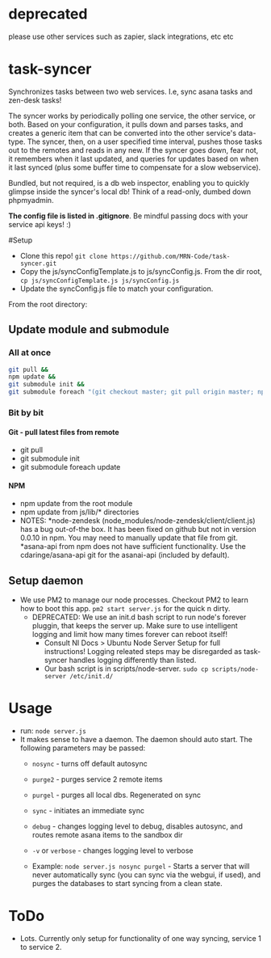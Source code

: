 # deprecated
please use other services such as zapier, slack integrations, etc etc

task-syncer
===========

Synchronizes tasks between two web services.  I.e, sync asana tasks and zen-desk tasks!

The syncer works by periodically polling one service, the other service, or both.  Based on your configuration, it pulls down and parses tasks, and creates a generic item that can be converted into the other service's data-type.  The syncer, then, on a user specified time interval, pushes those tasks out to the remotes and reads in any new.  If the syncer goes down, fear not, it remembers when it last updated, and queries for updates based on when it last synced (plus some buffer time to compensate for a slow webservice).

Bundled, but not required, is a db web inspector, enabling you to quickly glimpse inside the syncer's local db!  Think of a read-only, dumbed down phpmyadmin.

**The config file is listed in .gitignore**.  Be mindful passing docs with your service api keys! :)

#Setup
* Clone this repo! `git clone https://github.com/MRN-Code/task-syncer.git`
* Copy the js/syncConfigTemplate.js to js/syncConfig.js.  From the dir root, `cp js/syncConfigTemplate.js js/syncConfig.js`
* Update the syncConfig.js file to match your configuration.

From the root directory:

## Update module and submodule
### All at once
```bash
git pull &&
npm update &&
git submodule init &&
git submodule foreach "(git checkout master; git pull origin master; npm-update)&"
```

### Bit by bit
#### Git - pull latest files from remote
* git pull
* git submodule init
* git submodule foreach update

#### NPM
* npm update from the root module
* npm update from js/lib/* directories
* NOTES:
  *node-zendesk (node_modules/node-zendesk/client/client.js) has a bug out-of-the box.  It has been fixed on github but not in version 0.0.10 in npm.  You may need to manually update that file from git.
  *asana-api from npm does not have sufficient functionality.  Use the cdaringe/asana-api git for the asanai-api (included by default).

## Setup daemon
* We use PM2 to manage our node processes.  Checkout PM2 to learn how to boot this app.  `pm2 start server.js` for the quick n dirty.
    * DEPRECATED: We use an init.d bash script to run node's forever pluggin, that keeps the server up.  Make sure to use intelligent logging and limit how many times forever can reboot itself!
      * Consult NI Docs > Ubuntu Node Server Setup for full instructions!  Logging releated steps may be disregarded as task-syncer handles logging differently than listed.
      * Our bash script is in scripts/node-server. `sudo cp scripts/node-server /etc/init.d/`

# Usage
* run: `node server.js`
* It makes sense to have a daemon.  The daemon should auto start.  The following parameters may be passed:
  * `nosync` - turns off default autosync
  * `purge2` - purges service 2 remote items
  * `purgel` - purges all local dbs.  Regenerated on sync
  * `sync` - initiates an immediate sync
  * `debug` - changes logging level to debug, disables autosync, and routes remote asana items to the sandbox dir
  * `-v` or `verbose` - changes logging level to verbose

  * Example: `node server.js nosync purgel` - Starts a server that will never automatically sync (you can sync via the webgui, if used), and purges the databases to start syncing from a clean state.

# ToDo
* Lots.  Currently only setup for functionality of one way syncing, service 1 to service 2.
